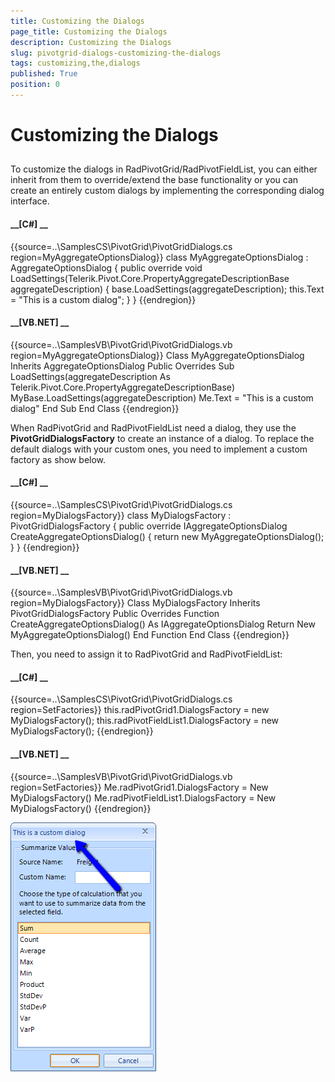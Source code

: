 ```yaml
---
title: Customizing the Dialogs
page_title: Customizing the Dialogs
description: Customizing the Dialogs
slug: pivotgrid-dialogs-customizing-the-dialogs
tags: customizing,the,dialogs
published: True
position: 0
---
```


# Customizing the Dialogs



## 

To customize the dialogs in RadPivotGrid/RadPivotFieldList, you can either inherit from them to override/extend
          the base functionality or you can create an entirely custom dialogs by implementing the corresponding dialog interface.
        

#### __[C#] __

{{source=..\SamplesCS\PivotGrid\PivotGridDialogs.cs region=MyAggregateOptionsDialog}}
	    class MyAggregateOptionsDialog : AggregateOptionsDialog
	    {
	        public override void LoadSettings(Telerik.Pivot.Core.PropertyAggregateDescriptionBase aggregateDescription)
	        {
	            base.LoadSettings(aggregateDescription);
	            this.Text = "This is a custom dialog";
	        }
	    }
	{{endregion}}



#### __[VB.NET] __

{{source=..\SamplesVB\PivotGrid\PivotGridDialogs.vb region=MyAggregateOptionsDialog}}
	Class MyAggregateOptionsDialog
	    Inherits AggregateOptionsDialog
	    Public Overrides Sub LoadSettings(aggregateDescription As Telerik.Pivot.Core.PropertyAggregateDescriptionBase)
	        MyBase.LoadSettings(aggregateDescription)
	        Me.Text = "This is a custom dialog"
	    End Sub
	End Class
	{{endregion}}



When RadPivotGrid and RadPivotFieldList need a dialog, they use the __PivotGridDialogsFactory__ to
          create an instance of a dialog. To replace the default dialogs with your custom ones, you need to implement a
          custom factory as show below.
        

#### __[C#] __

{{source=..\SamplesCS\PivotGrid\PivotGridDialogs.cs region=MyDialogsFactory}}
	    class MyDialogsFactory : PivotGridDialogsFactory
	    {
	        public override IAggregateOptionsDialog CreateAggregateOptionsDialog()
	        {
	            return new MyAggregateOptionsDialog();
	        }
	    }
	{{endregion}}



#### __[VB.NET] __

{{source=..\SamplesVB\PivotGrid\PivotGridDialogs.vb region=MyDialogsFactory}}
	Class MyDialogsFactory
	    Inherits PivotGridDialogsFactory
	    Public Overrides Function CreateAggregateOptionsDialog() As IAggregateOptionsDialog
	        Return New MyAggregateOptionsDialog()
	    End Function
	End Class
	{{endregion}}



Then, you need to assign it to RadPivotGrid and RadPivotFieldList:

#### __[C#] __

{{source=..\SamplesCS\PivotGrid\PivotGridDialogs.cs region=SetFactories}}
	            this.radPivotGrid1.DialogsFactory = new MyDialogsFactory();
	            this.radPivotFieldList1.DialogsFactory = new MyDialogsFactory();
	{{endregion}}



#### __[VB.NET] __

{{source=..\SamplesVB\PivotGrid\PivotGridDialogs.vb region=SetFactories}}
	        Me.radPivotGrid1.DialogsFactory = New MyDialogsFactory()
	        Me.radPivotFieldList1.DialogsFactory = New MyDialogsFactory()
	{{endregion}}

![pivotgrid-dialogs-customizing-the-dialogs 001](images/pivotgrid-dialogs-customizing-the-dialogs001.png)
